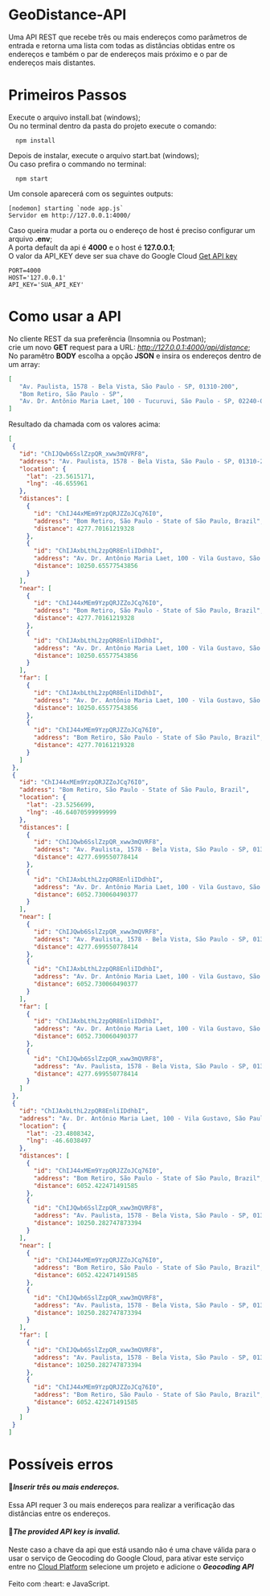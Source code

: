 # GeoDistance-API
 Uma API REST que recebe três ou mais endereços como parâmetros de entrada e retorna uma lista com todas as distâncias obtidas entre os endereços e também o par de endereços mais próximo e o par de endereços mais distantes.

# Primeiros Passos
 Execute o arquivo install.bat (windows);</br>
 Ou no terminal dentro da pasta do projeto execute o comando:
```
  npm install
```

 Depois de instalar, execute o arquivo start.bat (windows);</br>
 Ou caso prefira o commando no terminal:
```
  npm start
```

 Um console aparecerá com os seguintes outputs:
 ```
[nodemon] starting `node app.js`
 Servidor em http://127.0.0.1:4000/
 ```

 Caso queira mudar a porta ou o endereço de host é preciso configurar um arquivo <b>.env</b>;</br>
 A porta default da api é <b>4000</b> e o host é <b>127.0.0.1</b>;</br>
 O valor da API_KEY deve ser sua chave do Google Cloud <a href='https://developers.google.com/maps/documentation/geocoding/get-api-key'>Get API key</a>

 ```
PORT=4000
HOST='127.0.0.1'
API_KEY='SUA_API_KEY'
 ```

# Como usar a API
 No cliente REST da sua preferência (Insomnia ou Postman);</br>
 crie um novo <b>GET</b> request para a URL: <i>http://127.0.0.1:4000/api/distance</i>;</br>
 No paramêtro <b>BODY</b> escolha a opção <b>JSON</b> e insira os endereços dentro de um array:
 ```json
 [
	"Av. Paulista, 1578 - Bela Vista, São Paulo - SP, 01310-200",
	"Bom Retiro, São Paulo - SP",
	"Av. Dr. Antônio Maria Laet, 100 - Tucuruvi, São Paulo - SP, 02240-000"
]
 ```
 Resultado da chamada com os valores acima:
 ```json
[
  {
    "id": "ChIJQwb6SslZzpQR_xww3mQVRF8",
    "address": "Av. Paulista, 1578 - Bela Vista, São Paulo - SP, 01310-200, Brazil",
    "location": {
      "lat": -23.5615171,
      "lng": -46.655961
    },
    "distances": [
      {
        "id": "ChIJ44xMEm9YzpQRJZZoJCq76I0",
        "address": "Bom Retiro, São Paulo - State of São Paulo, Brazil",
        "distance": 4277.70161219328
      },
      {
        "id": "ChIJAxbLthL2zpQR8EnliIDdhbI",
        "address": "Av. Dr. Antônio Maria Laet, 100 - Vila Gustavo, São Paulo - SP, 02240-000, Brazil",
        "distance": 10250.65577543856
      }
    ],
    "near": [
      {
        "id": "ChIJ44xMEm9YzpQRJZZoJCq76I0",
        "address": "Bom Retiro, São Paulo - State of São Paulo, Brazil",
        "distance": 4277.70161219328
      },
      {
        "id": "ChIJAxbLthL2zpQR8EnliIDdhbI",
        "address": "Av. Dr. Antônio Maria Laet, 100 - Vila Gustavo, São Paulo - SP, 02240-000, Brazil",
        "distance": 10250.65577543856
      }
    ],
    "far": [
      {
        "id": "ChIJAxbLthL2zpQR8EnliIDdhbI",
        "address": "Av. Dr. Antônio Maria Laet, 100 - Vila Gustavo, São Paulo - SP, 02240-000, Brazil",
        "distance": 10250.65577543856
      },
      {
        "id": "ChIJ44xMEm9YzpQRJZZoJCq76I0",
        "address": "Bom Retiro, São Paulo - State of São Paulo, Brazil",
        "distance": 4277.70161219328
      }
    ]
  },
  {
    "id": "ChIJ44xMEm9YzpQRJZZoJCq76I0",
    "address": "Bom Retiro, São Paulo - State of São Paulo, Brazil",
    "location": {
      "lat": -23.5256699,
      "lng": -46.64070599999999
    },
    "distances": [
      {
        "id": "ChIJQwb6SslZzpQR_xww3mQVRF8",
        "address": "Av. Paulista, 1578 - Bela Vista, São Paulo - SP, 01310-200, Brazil",
        "distance": 4277.699550778414
      },
      {
        "id": "ChIJAxbLthL2zpQR8EnliIDdhbI",
        "address": "Av. Dr. Antônio Maria Laet, 100 - Vila Gustavo, São Paulo - SP, 02240-000, Brazil",
        "distance": 6052.730060490377
      }
    ],
    "near": [
      {
        "id": "ChIJQwb6SslZzpQR_xww3mQVRF8",
        "address": "Av. Paulista, 1578 - Bela Vista, São Paulo - SP, 01310-200, Brazil",
        "distance": 4277.699550778414
      },
      {
        "id": "ChIJAxbLthL2zpQR8EnliIDdhbI",
        "address": "Av. Dr. Antônio Maria Laet, 100 - Vila Gustavo, São Paulo - SP, 02240-000, Brazil",
        "distance": 6052.730060490377
      }
    ],
    "far": [
      {
        "id": "ChIJAxbLthL2zpQR8EnliIDdhbI",
        "address": "Av. Dr. Antônio Maria Laet, 100 - Vila Gustavo, São Paulo - SP, 02240-000, Brazil",
        "distance": 6052.730060490377
      },
      {
        "id": "ChIJQwb6SslZzpQR_xww3mQVRF8",
        "address": "Av. Paulista, 1578 - Bela Vista, São Paulo - SP, 01310-200, Brazil",
        "distance": 4277.699550778414
      }
    ]
  },
  {
    "id": "ChIJAxbLthL2zpQR8EnliIDdhbI",
    "address": "Av. Dr. Antônio Maria Laet, 100 - Vila Gustavo, São Paulo - SP, 02240-000, Brazil",
    "location": {
      "lat": -23.4808342,
      "lng": -46.6038497
    },
    "distances": [
      {
        "id": "ChIJ44xMEm9YzpQRJZZoJCq76I0",
        "address": "Bom Retiro, São Paulo - State of São Paulo, Brazil",
        "distance": 6052.422471491585
      },
      {
        "id": "ChIJQwb6SslZzpQR_xww3mQVRF8",
        "address": "Av. Paulista, 1578 - Bela Vista, São Paulo - SP, 01310-200, Brazil",
        "distance": 10250.282747873394
      }
    ],
    "near": [
      {
        "id": "ChIJ44xMEm9YzpQRJZZoJCq76I0",
        "address": "Bom Retiro, São Paulo - State of São Paulo, Brazil",
        "distance": 6052.422471491585
      },
      {
        "id": "ChIJQwb6SslZzpQR_xww3mQVRF8",
        "address": "Av. Paulista, 1578 - Bela Vista, São Paulo - SP, 01310-200, Brazil",
        "distance": 10250.282747873394
      }
    ],
    "far": [
      {
        "id": "ChIJQwb6SslZzpQR_xww3mQVRF8",
        "address": "Av. Paulista, 1578 - Bela Vista, São Paulo - SP, 01310-200, Brazil",
        "distance": 10250.282747873394
      },
      {
        "id": "ChIJ44xMEm9YzpQRJZZoJCq76I0",
        "address": "Bom Retiro, São Paulo - State of São Paulo, Brazil",
        "distance": 6052.422471491585
      }
    ]
  }
]
 ```
 # Possíveis erros
  <h4>🐞<i>Inserir três ou mais endereços.</i></h4>
 Essa API requer 3 ou mais endereços para realizar a verificação das distâncias entre os endereços.</br>
  <h4>🐞<i>The provided API key is invalid.</i></h4>
 Neste caso a chave da api que está usando não é uma chave válida para o usar o serviço de Geocoding do Google Cloud, para ativar este serviço entre no <a href='https://console.cloud.google.com/google/maps-apis/api-list'>Cloud Platform</a> selecione um projeto e adicione o <i><b>Geocoding API</b></i>
 </br>
 </br>
 Feito com :heart: e JavaScript.
